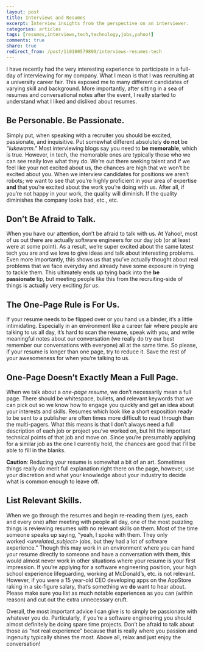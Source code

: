 ```yaml
---
layout: post
title: Interviews and Resumes
excerpt: Interview insights from the perspective on an interviewer.
categories: articles
tags: [resumes,interviews,tech,technology,jobs,yahoo!]
comments: true
share: true
redirect_from: /post/110100579890/interviews-resumes-tech
---
```


<p>I have recently had the very interesting experience to participate in a full-day of interviewing for my company. What I mean is that I was recruiting at a university career fair. This exposed me to many different candidates of varying skill and background. More importantly, after sitting in a sea of resumes and conversational notes after the event, I really started to understand what I liked and disliked about resumes.</p><h2>Be Personable. Be Passionate.</h2><p>Simply put, when speaking with a recruiter you should be excited, passionate, and inquisitive. Put somewhat different absolutely <b>do not</b> be <i>&ldquo;lukewarm.&rdquo;</i> Most interviewing blogs say you need to <b>be memorable</b>, which is true. However, in tech, the memorable ones are typically those who we can see really love what they do. We&rsquo;re out there seeking talent and if we feel like your not excited about us, the chances are high that we won&rsquo;t be excited about you. When we interview candidates for positions we aren&rsquo;t robots; we want to see that you&rsquo;re highly proficient in your area of expertise <b>and</b> that you&rsquo;re excited about the work you&rsquo;re doing with us. After all, if you&rsquo;re not happy in your work, the quality will diminish. If the quality diminishes the company looks bad, etc., etc.</p><h2>Don&rsquo;t Be Afraid to Talk.</h2><p>When you have our attention, don&rsquo;t be afraid to talk with us. At Yahoo!, most of us out there are actually software engineers for our day job (or at least were at some point). As a result, we&rsquo;re super excited about the same latest tech you are and we love to give ideas and talk about interesting problems. Even more importantly, this shows us that you&rsquo;ve actually thought about real problems that we face everyday and already have some exposure in trying to tackle them. This ultimately ends up tying back into the <b>be passionate</b> tip, but meeting people like this from the recruiting-side of things is actually very exciting <i>for us</i>.</p><h2>The One-Page Rule is For Us.</h2><p>If your resume needs to be flipped over or you hand us a binder, it&rsquo;s a little intimidating. Especially in an environment like a career fair where people are talking to us all day, it&rsquo;s hard to scan the resume, speak with you, and write meaningful notes about our conversation (we really do try our best remember our conversations with everyone) all at the same time. So please, if your resume is longer than one page, try to reduce it. Save the rest of your awesomeness for when you&rsquo;re talking to us.</p><h2>One-Page Doesn&rsquo;t Exactly Mean a Full Page.</h2><p>When we talk about a <i>one-page resume</i>, we don&rsquo;t necessarily mean a full page. There should be whitespace, bullets, and relevant keywords that we can pick out so we know how to engage you quickly and get an idea about your interests and skills. Resumes which look like a short exposition ready to be sent to a publisher are often times more difficult to read through than the multi-pagers. What this means is that I don&rsquo;t always need a full description of each job or project you&rsquo;ve worked on, but hit the important technical points of that job and move on. Since you&rsquo;re presumably applying for a similar job as the one I currently hold, the chances are good that I&rsquo;ll be able to fill in the blanks.</p><p><b>Caution</b>: Reducing your resume is somewhat a bit of an art. Sometimes things really <i>do</i> merit full explanation right there on the page, however, use your discretion and what your knowledge about your industry to decide what is common enough to leave off.</p><h2>List Relevant Skills.</h2><p>When we go through the resumes and begin re-reading them (yes, each and every one) after meeting with people all day, one of the most puzzling things is reviewing resumes with no relevant skills on them. Most of the time someone speaks up saying, &ldquo;yeah, I spoke with them. They only worked <i>&lt;unrelated_subject&gt;</i> jobs, but they had a lot of software experience.&rdquo; Though this may work in an environment where you can hand your resume directly to someone and have a conversation with them, this would almost never work in other situations where your resume is your first impression. If you&rsquo;re applying for a software engineering position, your high school experience lifeguarding, working at McDonald&rsquo;s, etc. is not relevant. However, if you were a 15 year-old CEO developing apps on the AppStore raking in a six-figure salary, that&rsquo;s something we <b>do </b>want to hear about. Please make sure you list as much notable experiences as you can (within reason) and cut out the extra unnecessary cruft.</p><p>Overall, the most important advice I can give is to simply be passionate with whatever you do. Particularly, if you&rsquo;re a software engineering you should almost definitely be doing spare time projects. Don&rsquo;t be afraid to talk about those as &ldquo;not real experience&rdquo; because that is really where you passion and ingenuity typically shines the most. Above all, relax and just enjoy the conversation!</p>
